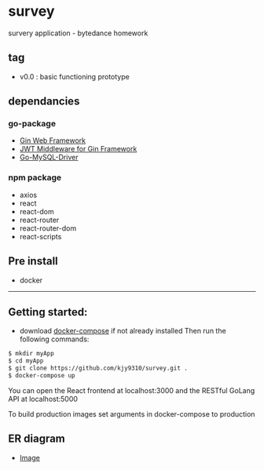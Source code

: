 # survey
survery application - bytedance homework

## tag
* v0.0 : basic functioning prototype

## dependancies

### go-package
* [Gin Web Framework](https://github.com/gin-gonic/gin)
* [JWT Middleware for Gin Framework](https://github.com/appleboy/gin-jwt)
* [Go-MySQL-Driver](https://github.com/go-sql-driver/mysql)

### npm package
* axios
* react
* react-dom
* react-router
* react-router-dom
* react-scripts

## Pre install
* docker

***

## Getting started:
* download [docker-compose](https://docs.docker.com/compose/install/) if not already installed
Then run the following commands:

```bash
$ mkdir myApp
$ cd myApp
$ git clone https://github.com/kjy9310/survey.git .
$ docker-compose up
```

You can open the React frontend at localhost:3000 and the RESTful GoLang API at localhost:5000

To build production images set arguments in docker-compose to production

## ER diagram
* [Image](https://raw.githubusercontent.com/kjy9310/survey/master/ERD.bmp)
